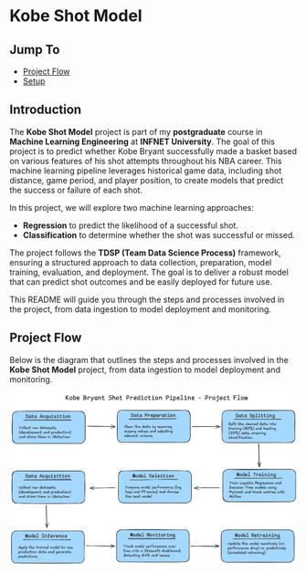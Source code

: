 # Kobe Shot Model

## Jump To

- [Project Flow](#project-flow)
- [Setup](/docs/SETUP.md)

## Introduction

The **Kobe Shot Model** project is part of my **postgraduate** course in **Machine Learning Engineering** at **INFNET University**. The goal of this project is to predict whether Kobe Bryant successfully made a basket based on various features of his shot attempts throughout his NBA career. This machine learning pipeline leverages historical game data, including shot distance, game period, and player position, to create models that predict the success or failure of each shot.

In this project, we will explore two machine learning approaches:
- **Regression** to predict the likelihood of a successful shot.
- **Classification** to determine whether the shot was successful or missed.

The project follows the **TDSP (Team Data Science Process)** framework, ensuring a structured approach to data collection, preparation, model training, evaluation, and deployment. The goal is to deliver a robust model that can predict shot outcomes and be easily deployed for future use.

This README will guide you through the steps and processes involved in the project, from data ingestion to model deployment and monitoring.

## Project Flow

Below is the diagram that outlines the steps and processes involved in the **Kobe Shot Model** project, from data ingestion to model deployment and monitoring.

![Project Flow](docs/project_flow.png)